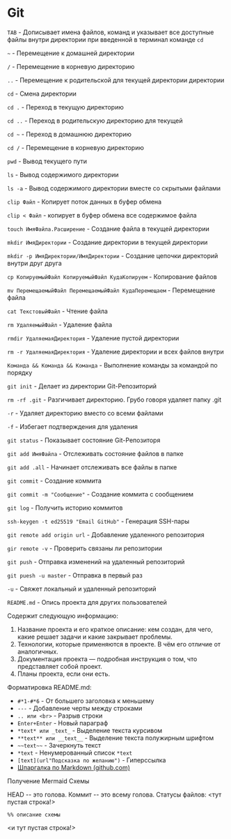 # Git

`TAB` - Дописывает имена файлов, команд и указывает все доступные файлы внутри директории при введенной в терминал команде `cd`

`~` - Перемещение к домашней директории

`/` - Перемещение в корневую директорию

`..` - Перемещение к родительской для текущей директории директории

`cd` - Смена директории

`cd .` - Переход в текущую директорию

`cd ..` - Переход в родительскую директорию для текущей

`cd ~` - Переход в домашнюю директорию

`cd /` - Перемещение в корневую директорию

`pwd` - Вывод текущего пути

`ls` - Вывод содержимого директории

`ls -a` - Вывод содержимого директории вместе со скрытыми файлами

`clip Файл` - Копирует поток данных в буфер обмена

`clip < Файл` - копирует в буфер обмена все содержимое файла

`touch ИмяФайла.Расширение` - Создание файла в текущей директории

`mkdir ИмяДиректории` - Создание директории в текущей директории

`mkdir -p ИмяДиректории/ИмяДиректории` - Создание цепочки директорий внутри друг друга

`cp КопируемыйФайл КопируемыйФайл КудаКопируем` - Копирование файлов

`mv ПеремещаемыйФайл ПеремещаемыйФайл КудаПеремещаем` - Перемещение файла

`cat ТекстовыйФайл` - Чтение файла

`rm УдаляемыйФайл` - Удаление файла

`rmdir УдаляемаяДиректория` - Удаление пустой директории

`rm -r УдаляемаяДиректория` - Удаление директории и всех файлов внутри

`Команда && Команда && Команда` - Выполнение команды за командой по порядку

`git init` - Делает из директории Git-Репозиторий

`rm -rf .git` - Разгичивает директорию. Грубо говоря удаляет папку .git

`-r` - Удаляет директорию вместо со всеми файлами

`-f` - Избегает подтверждения для удаления

`git status` - Показывает состояние Git-Репозиторя

`git add ИмяФайла` - Отслеживать состояние файлов в папке

`git add .all` - Начинает отслеживать все файлы в папке

`git commit` - Создание коммита

`git commit -m "Сообщение"` - Создание коммита с сообщением

`git log` - Получить историю коммитов

`ssh-keygen -t ed25519 "Email GitHub"` - Генерация SSH-пары

`git remote add origin url` - Добавление удаленного репозитория

`gir remote -v` - Проверить связаны ли репозитории

`git push` - Отправка изменений на удаленный репозиторий

`git puesh -u master` - Отправка в первый раз

`-u` - Свяжет локальный и удаленный репозиторий

`README.md` - Опись проекта для других пользователей

Содержит следующую информацию:

1. Название проекта и его краткое описание: кем создан, для чего, какие решает задачи и какие закрывает проблемы.
2. Технологии, которые применяются в проекте. В чём его отличие от аналогичных.
3. Документация проекта — подробная инструкция о том, что представляет собой проект.
4. Планы проекта, если они есть.

Форматировка README.md:

- `#*1-#*6` - От большего заголовка к меньшему
- `---` - Добавление черты между строками
- `.. или <br>` - Разрыв строки
- `Enter+Enter` - Новый параграф
- `*text* или _text_` - Выделение текста курсивом
- `**text** или __text__` - Выделение текста полужирным шрифтом
- `~~text~~` - Зачеркнуть текст
- `*text`  - Ненумерованный список
`*text`
- `[text](url"Подсказка по желанию")` - Гиперссылка
- [Шпаргалка по Markdown (github.com)](https://gist.github.com/fomvasss/8dd8cd7f88c67a4e3727f9d39224a84c)

Получение Mermaid Схемы

HEAD -- это голова.
Коммит -- это всему голова.
Статусы файлов:
<тут пустая строка!>

```mermaid
%% описание схемы
```
<и тут пустая строка!>  